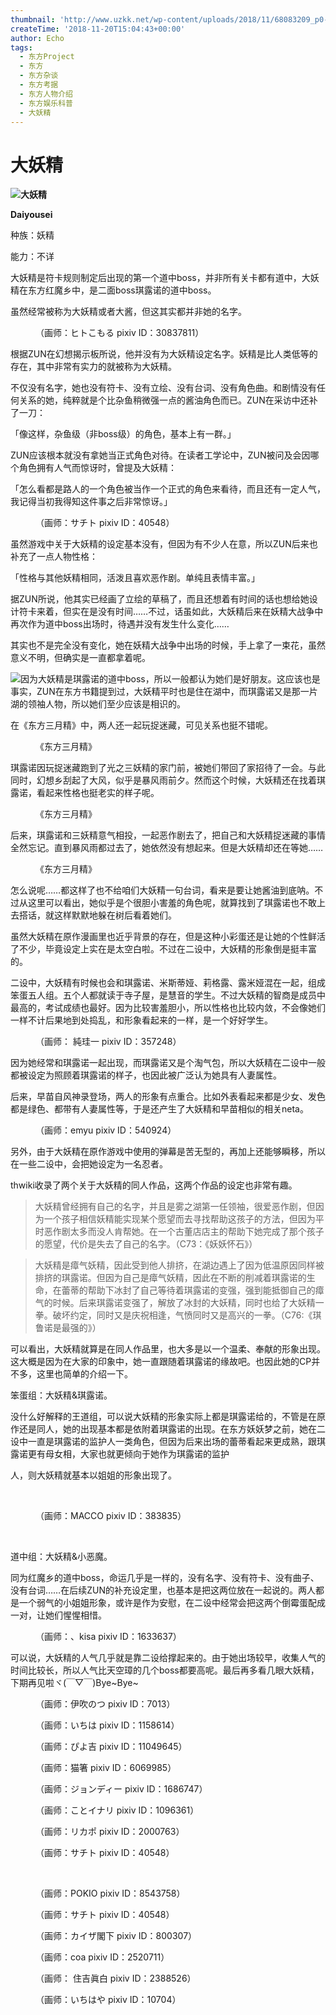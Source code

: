```yaml
---
thumbnail: 'http://www.uzkk.net/wp-content/uploads/2018/11/68083209_p0-825x510.jpg'
createTime: '2018-11-20T15:04:43+00:00'
author: Echo
tags:
  - 东方Project
  - 东方
  - 东方杂谈
  - 东方考据
  - 东方人物介绍
  - 东方娱乐科普
  - 大妖精
---
```


# 大妖精

![](http://www.uzkk.net/wp-content/uploads/2018/11/title-300x300.jpg)**大妖精**

**Daiyousei**

种族：妖精

能力：不详

大妖精是符卡规则制定后出现的第一个道中boss，并非所有关卡都有道中，大妖精在东方红魔乡中，是二面boss琪露诺的道中boss。

虽然经常被称为大妖精或者大酱，但这其实都并非她的名字。

<figure>
  <img src="http://www.uzkk.net/wp-content/uploads/2018/11/68083209_p0-1024x1017.jpg" alt=""/>
  <figcaption>（画师：ヒトこもる pixiv ID：30837811）</figcaption>
</figure>

根据ZUN在幻想揭示板所说，他并没有为大妖精设定名字。妖精是比人类低等的存在，其中非常有实力的就被称为大妖精。

不仅没有名字，她也没有符卡、没有立绘、没有台词、没有角色曲。和剧情没有任何关系的她，纯粹就是个比杂鱼稍微强一点的酱油角色而已。ZUN在采访中还补了一刀：

「像这样，杂鱼级（非boss级）的角色，基本上有一群。」

ZUN应该根本就没有拿她当正式角色对待。在读者工学论中，ZUN被问及会因哪个角色拥有人气而惊讶时，曾提及大妖精：

「怎么看都是路人的一个角色被当作一个正式的角色来看待，而且还有一定人气，我记得当初我得知这件事之后非常惊讶。」

<figure>
  <img src="http://www.uzkk.net/wp-content/uploads/2018/11/16247019_p0-1024x819.png" alt=""/>
  <figcaption>（画师：サチト pixiv ID：40548）</figcaption>
</figure>

虽然游戏中关于大妖精的设定基本没有，但因为有不少人在意，所以ZUN后来也补充了一点人物性格：

「性格与其他妖精相同，活泼且喜欢恶作剧。单纯且表情丰富。」

据ZUN所说，他其实已经画了立绘的草稿了，而且还想着有时间的话也想给她设计符卡来着，但实在是没有时间……不过，话虽如此，大妖精后来在妖精大战争中再次作为道中boss出场时，待遇并没有发生什么变化……

其实也不是完全没有变化，她在妖精大战争中出场的时候，手上拿了一束花，虽然意义不明，但确实是一直都拿着呢。

![](http://www.uzkk.net/wp-content/uploads/2018/11/123.jpg)因为大妖精是琪露诺的道中boss，所以一般都认为她们是好朋友。这应该也是事实，ZUN在东方书籍提到过，大妖精平时也是住在湖中，而琪露诺又是那一片湖的领袖人物，所以她们至少应该是相识的。

在《东方三月精》中，两人还一起玩捉迷藏，可见关系也挺不错呢。

<figure>
  <img src="http://www.uzkk.net/wp-content/uploads/2018/11/180937e1ihdidu7ej39fz3-707x1024.jpg" alt=""/>
  <figcaption>《东方三月精》</figcaption>
</figure>

琪露诺因玩捉迷藏跑到了光之三妖精的家门前，被她们带回了家招待了一会。与此同时，幻想乡刮起了大风，似乎是暴风雨前夕。然而这个时候，大妖精还在找着琪露诺，看起来性格也挺老实的样子呢。

<figure>
  <img src="http://www.uzkk.net/wp-content/uploads/2018/11/180945949w6ccxvvmwx4xx-707x1024.jpg" alt=""/>
  <figcaption>《东方三月精》</figcaption>
</figure>

后来，琪露诺和三妖精意气相投，一起恶作剧去了，把自己和大妖精捉迷藏的事情全然忘记。直到暴风雨都过去了，她依然没有想起来。但是大妖精却还在等她……

<figure>
  <img src="http://www.uzkk.net/wp-content/uploads/2018/11/090.png" alt=""/>
  <figcaption>《东方三月精》</figcaption>
</figure>

怎么说呢……都这样了也不给咱们大妖精一句台词，看来是要让她酱油到底呐。不过从这里可以看出，她似乎是个很胆小害羞的角色呢，就算找到了琪露诺也不敢上去搭话，就这样默默地躲在树后看着她们。

虽然大妖精在原作漫画里也近乎背景的存在，但是这种小彩蛋还是让她的个性鲜活了不少，毕竟设定上实在是太空白啦。不过在二设中，大妖精的形象倒是挺丰富的。

二设中，大妖精有时候也会和琪露诺、米斯蒂娅、莉格露、露米娅混在一起，组成笨蛋五人组。五个人都就读于寺子屋，是慧音的学生。不过大妖精的智商是成员中最高的，考试成绩也最好。因为比较害羞胆小，所以性格也比较内敛，不会像她们一样不计后果地到处捣乱，和形象看起来的一样，是一个好好学生。

<figure>
  <img src="http://www.uzkk.net/wp-content/uploads/2018/11/43037668_p0-1024x732.jpg" alt=""/>
  <figcaption>（画师： 純珪一 pixiv ID：357248）</figcaption>
</figure>

因为她经常和琪露诺一起出现，而琪露诺又是个淘气包，所以大妖精在二设中一般都被设定为照顾着琪露诺的样子，也因此被广泛认为她具有人妻属性。

后来，早苗自风神录登场，两人的形象有点重合。比如外表看起来都是少女、发色都是绿色、都带有人妻属性等，于是还产生了大妖精和早苗相似的相关neta。

<figure>
  <img src="http://www.uzkk.net/wp-content/uploads/2018/11/34020047_p0.png" alt=""/>
  <figcaption>（画师：emyu pixiv ID：540924）</figcaption>
</figure>

另外，由于大妖精在原作游戏中使用的弹幕是苦无型的，再加上还能够瞬移，所以在一些二设中，会把她设定为一名忍者。

thwiki收录了两个关于大妖精的同人作品，这两个作品的设定也非常有趣。

> 大妖精曾经拥有自己的名字，并且是雾之湖第一任领袖，很爱恶作剧，但因为一个孩子相信妖精能实现某个愿望而去寻找帮助这孩子的方法，但因为平时恶作剧太多而没人肯帮她。在一个古董店店主的帮助下她完成了那个孩子的愿望，代价是失去了自己的名字。（C73：《妖妖怀石》）

> 大妖精是瘴气妖精，因此受到他人排挤，在湖边遇上了因为低温原因同样被排挤的琪露诺。但因为自己是瘴气妖精，因此在不断的削减着琪露诺的生命，在蕾蒂的帮助下冰封了自己等待着琪露诺的变强，强到能抵御自己的瘴气的时候。后来琪露诺变强了，解放了冰封的大妖精，同时也给了大妖精一拳。破坏约定，同时又是庆祝相逢，气愤同时又是高兴的一拳。（C76:《琪鲁诺是最强的》）

可以看出，大妖精就算是在同人作品里，也大多是以一个温柔、奉献的形象出现。这大概是因为在大家的印象中，她一直跟随着琪露诺的缘故吧。也因此她的CP并不多，这里也简单的介绍一下。

笨蛋组：大妖精&琪露诺。

没什么好解释的王道组，可以说大妖精的形象实际上都是琪露诺给的，不管是在原作还是同人，她的出现基本都是依附着琪露诺的出现。在东方妖妖梦之前，她在二设中一直是琪露诺的监护人一类角色，但因为后来出场的蕾蒂看起来更成熟，跟琪露诺更有母女相，大家也就更倾向于她作为琪露诺的监护

人，则大妖精就基本以姐姐的形象出现了。

 

<figure>
  <img src="http://www.uzkk.net/wp-content/uploads/2018/11/65431550_p0.png" alt=""/>
  <figcaption>（画师：MACCO pixiv ID：383835）</figcaption>
</figure>

 

道中组：大妖精&小恶魔。

同为红魔乡的道中boss，命运几乎是一样的，没有名字、没有符卡、没有曲子、没有台词……在后续ZUN的补充设定里，也基本是把这两位放在一起说的。两人都是一个弱气的小姐姐形象，或许是作为安慰，在二设中经常会把这两个倒霉蛋配成一对，让她们惺惺相惜。

<figure>
  <img src="http://www.uzkk.net/wp-content/uploads/2018/11/33560252_p0-1024x926.jpg" alt=""/>
  <figcaption>（画师：、kisa pixiv ID：1633637）</figcaption>
</figure>

可以说，大妖精的人气几乎就是靠二设给撑起来的。由于她出场较早，收集人气的时间比较长，所以人气比天空璋的几个boss都要高呢。最后再多看几眼大妖精，下期再见啦ヾ(￣▽￣)Bye~Bye~

<figure>
  <img src="http://www.uzkk.net/wp-content/uploads/2018/11/34272295_p0-768x1024.jpg" alt=""/>
  <figcaption>（画师：伊吹のつ pixiv ID：7013）</figcaption>
</figure>

<figure>
  <img src="http://www.uzkk.net/wp-content/uploads/2018/11/51484622_p0-683x1024.png" alt=""/>
  <figcaption>（画师：いちは pixiv ID：1158614）</figcaption>
</figure>

<figure>
  <img src="http://www.uzkk.net/wp-content/uploads/2018/11/67059498_p0.jpg" alt=""/>
  <figcaption>（画师：ぴよ吉 pixiv ID：11049645）</figcaption>
</figure>

<figure>
  <img src="http://www.uzkk.net/wp-content/uploads/2018/11/51776180_p0-1024x738.jpg" alt=""/>
  <figcaption>（画师：猫箸 pixiv ID：6069985）</figcaption>
</figure>

<figure>
  <img src="http://www.uzkk.net/wp-content/uploads/2018/11/59562964_p0-724x1024.png" alt=""/>
  <figcaption>（画师：ジョンディー pixiv ID：1686747）</figcaption>
</figure>

<figure>
  <img src="http://www.uzkk.net/wp-content/uploads/2018/11/48853971_p0-900x1024.png" alt=""/>
  <figcaption>（画师：ことイナリ pixiv ID：1096361）</figcaption>
</figure>

<figure>
  <img src="http://www.uzkk.net/wp-content/uploads/2018/11/51440381_p0-730x1024.png" alt=""/>
  <figcaption>（画师：リカポ pixiv ID：2000763）</figcaption>
</figure>

<figure>
  <img src="http://www.uzkk.net/wp-content/uploads/2018/11/31628996_p0.png" alt=""/>
  <figcaption>（画师：サチト pixiv ID：40548）</figcaption>
</figure>

 

<figure>
  <img src="http://www.uzkk.net/wp-content/uploads/2018/11/49958299_p0-768x1024.jpg" alt=""/>
  <figcaption>（画师：POKIO pixiv ID：8543758）</figcaption>
</figure>

<figure>
  <img src="http://www.uzkk.net/wp-content/uploads/2018/11/20730195_p02.png" alt=""/>
  <figcaption>（画师：サチト pixiv ID：40548）</figcaption>
</figure>

<figure>
  <img src="http://www.uzkk.net/wp-content/uploads/2018/11/32019603_p0-1024x597.png" alt=""/>
  <figcaption>（画师：カイザ閣下 pixiv ID：800307）</figcaption>
</figure>

<figure>
  <img src="http://www.uzkk.net/wp-content/uploads/2018/11/58314419_p0.png" alt=""/>
  <figcaption>（画师：coa pixiv ID：2520711）</figcaption>
</figure>

<figure>
  <img src="http://www.uzkk.net/wp-content/uploads/2018/11/19870726_p0.jpg" alt=""/>
  <figcaption>（画师： 住吉眞白 pixiv ID：2388526）</figcaption>
</figure>

<figure>
  <img src="http://www.uzkk.net/wp-content/uploads/2018/11/68375818_p0-1024x588.png" alt=""/>
  <figcaption>（画师：いちはや pixiv ID：10704）</figcaption>
</figure>
